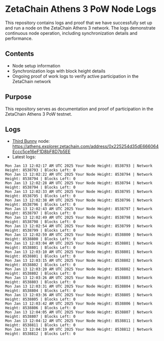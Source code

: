 # ZetaChain Athens 3 PoW Node Logs
This repository contains logs and proof that we have successfully set up and run a node on the ZetaChain Athens 3 network. The logs demonstrate continuous node operation, including synchronization details and performance.

## Contents
- Node setup information
- Synchronization logs with block height details
- Ongoing proof of work logs to verify active participation in the ZetaChain network

## Purpose
This repository serves as documentation and proof of participation in the ZetaChain Athens 3 PoW testnet.

## Logs

- [Third Bunny](https://thirdbunny.xyz/) node: https://athens.explorer.zetachain.com/address/0x225254d35dE666064Eccc5ce16eF1D8bF8D7b5EE
- Latest logs:
```
Mon Jan 13 12:02:17 AM UTC 2025 Your Node Height: 8538793 | Network Height: 8538793 | Blocks Left: 0
Mon Jan 13 12:02:22 AM UTC 2025 Your Node Height: 8538794 | Network Height: 8538794 | Blocks Left: 0
Mon Jan 13 12:02:28 AM UTC 2025 Your Node Height: 8538794 | Network Height: 8538794 | Blocks Left: 0
Mon Jan 13 12:02:33 AM UTC 2025 Your Node Height: 8538795 | Network Height: 8538795 | Blocks Left: 0
Mon Jan 13 12:02:38 AM UTC 2025 Your Node Height: 8538796 | Network Height: 8538796 | Blocks Left: 0
Mon Jan 13 12:02:43 AM UTC 2025 Your Node Height: 8538797 | Network Height: 8538797 | Blocks Left: 0
Mon Jan 13 12:02:49 AM UTC 2025 Your Node Height: 8538798 | Network Height: 8538798 | Blocks Left: 0
Mon Jan 13 12:02:54 AM UTC 2025 Your Node Height: 8538799 | Network Height: 8538799 | Blocks Left: 0
Mon Jan 13 12:02:59 AM UTC 2025 Your Node Height: 8538800 | Network Height: 8538800 | Blocks Left: 0
Mon Jan 13 12:03:04 AM UTC 2025 Your Node Height: 8538801 | Network Height: 8538801 | Blocks Left: 0
Mon Jan 13 12:03:10 AM UTC 2025 Your Node Height: 8538801 | Network Height: 8538801 | Blocks Left: 0
Mon Jan 13 12:03:15 AM UTC 2025 Your Node Height: 8538802 | Network Height: 8538802 | Blocks Left: 0
Mon Jan 13 12:03:20 AM UTC 2025 Your Node Height: 8538802 | Network Height: 8538802 | Blocks Left: 0
Mon Jan 13 12:03:26 AM UTC 2025 Your Node Height: 8538803 | Network Height: 8538803 | Blocks Left: 0
Mon Jan 13 12:03:31 AM UTC 2025 Your Node Height: 8538804 | Network Height: 8538804 | Blocks Left: 0
Mon Jan 13 12:03:36 AM UTC 2025 Your Node Height: 8538805 | Network Height: 8538805 | Blocks Left: 0
Mon Jan 13 12:03:42 AM UTC 2025 Your Node Height: 8538806 | Network Height: 8538806 | Blocks Left: 0
Mon Jan 13 12:04:05 AM UTC 2025 Your Node Height: 8538807 | Network Height: 8538807 | Blocks Left: 0
Mon Jan 13 12:04:12 AM UTC 2025 Your Node Height: 8538811 | Network Height: 8538811 | Blocks Left: 0
Mon Jan 13 12:04:19 AM UTC 2025 Your Node Height: 8538812 | Network Height: 8538812 | Blocks Left: 0
```

